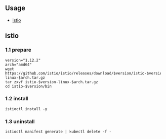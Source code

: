 ## Usage

- [istio](#istio)


## istio

### 1.1 prepare
```
version="1.12.2"
arch="amd64"
wget https://github.com/istio/istio/releases/download/$version/istio-$version-linux-$arch.tar.gz
tar zxvf istio-$version-linux-$arch.tar.gz
cd istio-$version/bin
```

### 1.2 install

```
istioctl install -y
```

### 1.3 uninstall

```
istioctl manifest generate | kubectl delete -f -
```
